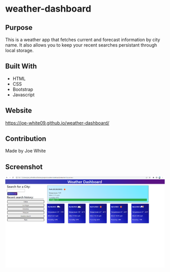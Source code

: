 # weather-dashboard

## Purpose
This is a weather app that fetches current and forecast information
by city name. It also allows you to keep your recent searches persistant
through local storage.

## Built With
* HTML
* CSS
* Bootstrap
* Javascript

## Website 
https://joe-white09.github.io/weather-dashboard/

## Contribution
Made by Joe White

## Screenshot
![screenshot](./assets/images/Weather-Dashboard.png) 